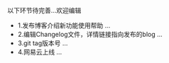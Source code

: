 以下环节待完善...欢迎编辑

- 1.发布博客介绍新功能使用帮助
...
- 2.编辑Changelog文件，详情链接指向发布的blog
...
- 3.git tag版本号
...
- 4.网易云上线
...